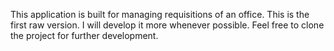 This application is built for managing requisitions of an office. This is the first raw version. I will develop it more whenever possible. Feel free to clone the project for further development. 
